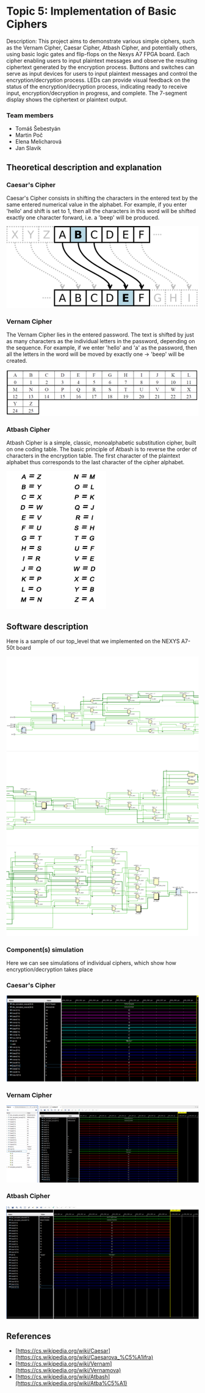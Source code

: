 # Topic 5: Implementation of Basic Ciphers

Description: This project aims to demonstrate various simple ciphers, such as the Vernam Cipher, Caesar Cipher, Atbash Cipher, and potentially others, using basic logic gates and flip-flops on the Nexys A7 FPGA board. Each cipher enabling users to input plaintext messages and observe the resulting ciphertext generated by the encryption process. Buttons and switches can serve as input devices for users to input plaintext messages and control the encryption/decryption process. LEDs can provide visual feedback on the status of the encryption/decryption process, indicating ready to receive input, encryption/decryption in progress, and complete. The 7-segment display shows the ciphertext or plaintext output.

### Team members
* Tomáš Šebestyán
* Martin Poč
* Elena Melicharová
* Jan Slavik

## Theoretical description and explanation


### Caesar's Cipher 

Caesar's Cipher consists in shifting the characters in the entered text by the same entered numerical value in the alphabet. For example, if you enter 'hello' and shift is set to 1, then all the characters in this word will be shifted exactly one character forward, i.e. a 'beep' will be produced.

![case](https://github.com/Keshaay/Project/blob/main/.PNG/ces.png)

### Vernam Cipher

The Vernam Cipher lies in the entered password. The text is shifted by just as many characters as the individual letters in the password, depending on the sequence. For example, if we enter 'hello' and 'a' as the password, then all the letters in the word will be moved by exactly one -> 'beep' will be created.

![ver](https://github.com/Keshaay/Project/blob/main/.PNG/ver.png)

### Atbash Cipher

Atbash Cipher is a simple, classic, monoalphabetic substitution cipher, built on one coding table. The basic principle of Atbash is to reverse the order of characters in the encryption table. The first character of the plaintext alphabet thus corresponds to the last character of the cipher alphabet.

![abc](https://github.com/Keshaay/Project/blob/main/.PNG/atbash_abeceda.png)

## Software description

Here is a sample of our top_level that we implemented on the NEXYS A7-50t board

![toplvl1](https://github.com/Keshaay/Project/blob/main/.PNG/toplevel_1.png)
![toplvl2](https://github.com/Keshaay/Project/blob/main/.PNG/toplevel_2.png)
![toplvl3](https://github.com/Keshaay/Project/blob/main/.PNG/toplevel_3.png)

### Component(s) simulation

Here we can see simulations of individual ciphers, which show how encryption/decryption takes place


### Caesar's Cipher 

![cesr](https://github.com/Keshaay/Project/blob/main/.PNG/cesar.png)
### Vernam Cipher

![cesr](https://github.com/Keshaay/Project/blob/main/.PNG/vernam.png)
### Atbash Cipher

![cesr](https://github.com/Keshaay/Project/blob/main/.PNG/atbash.png)



## References

* [https://cs.wikipedia.org/wiki/Caesar](https://cs.wikipedia.org/wiki/Caesarova_%C5%A1ifra)
* [https://cs.wikipedia.org/wiki/Vernam](https://cs.wikipedia.org/wiki/Vernamova)
* [https://cs.wikipedia.org/wiki/Atbash](https://cs.wikipedia.org/wiki/Atba%C5%A1)
